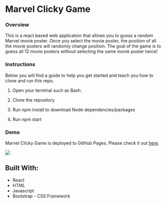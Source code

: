 # Marvel Clicky Game

### Overview
This is a react based web application that allows you to guess a random Marvel movie poster. Once you select the movie poster, the position of all the movie posters will randomly change position. The goal of the game is to guess all 12 movie posters without selecting the same movie poster twice!

### Instructions 
Below you will find a guide to help you get started and teach you how to clone and run this repo.

1. Open your terminal such as Bash.

2. Clone the repository

3. Run npm install to download Node dependencies/packages

4. Run npm start

### Demo
Marvel Clicky Game is deployed to GitHub Pages. Please check it out [here](https://nbardoi.github.io/marvel-clicky-game/).

![](./clicky_game.png)

## Built With:
- React
- HTML
- Javascript
- Bootstrap - CSS Framework
